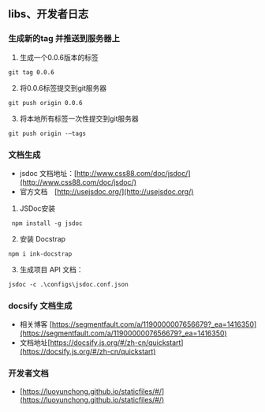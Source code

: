 ## libs、开发者日志

### 生成新的tag 并推送到服务器上

1. 生成一个0.0.6版本的标签

```
git tag 0.0.6
```

2. 将0.0.6标签提交到git服务器

```
git push origin 0.0.6
```

3. 将本地所有标签一次性提交到git服务器

```
git push origin -–tags
```


### 文档生成
* jsdoc 文档地址：[http://www.css88.com/doc/jsdoc/](http://www.css88.com/doc/jsdoc/)
* 官方文档　[http://usejsdoc.org/](http://usejsdoc.org/)

1.  JSDoc安装

~~~
 npm install -g jsdoc
~~~

2.  安装 Docstrap
~~~
npm i ink-docstrap
~~~
3. 生成项目 API 文档：
~~~~
jsdoc -c .\configs\jsdoc.conf.json
~~~~


### docsify 文档生成

* 相关博客 [https://segmentfault.com/a/1190000007656679?_ea=1416350](https://segmentfault.com/a/1190000007656679?_ea=1416350)
* 文档地址[https://docsify.js.org/#/zh-cn/quickstart](https://docsify.js.org/#/zh-cn/quickstart)

### 开发者文档
* [https://luoyunchong.github.io/staticfiles/#/](https://luoyunchong.github.io/staticfiles/#/)


